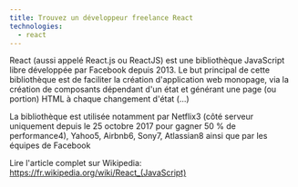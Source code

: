 ```yaml
---
title: Trouvez un développeur freelance React
technologies:
  - react
---
```


React (aussi appelé React.js ou ReactJS) est une bibliothèque JavaScript libre développée par Facebook depuis 2013. Le but principal de cette bibliothèque est de faciliter la création d'application web monopage, via la création de composants dépendant d'un état et générant une page (ou portion) HTML à chaque changement d'état (...)

La bibliothèque est utilisée notamment par Netflix3 (côté serveur uniquement depuis le 25 octobre 2017 pour gagner 50 % de performance4), Yahoo5, Airbnb6, Sony7, Atlassian8 ainsi que par les équipes de Facebook

Lire l'article complet sur Wikipedia: https://fr.wikipedia.org/wiki/React_(JavaScript)
